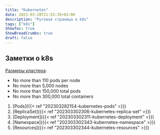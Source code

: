 ```yaml
---
title: "Kubernetes"
date: 2023-03-28T21:53:35+03:00
description: "Рутовая страница о k8s"
tags: ["k8s"]
ShowToc: true
ShowBreadCrumbs: true
draft: false
---
```


## Заметки о k8s

[Размеры кластера](https://kubernetes.io/docs/setup/best-practices/cluster-large/):

- No more than 110 pods per node
- No more than 5,000 nodes
- No more than 150,000 total pods
- No more than 300,000 total containers

1. [Pods]({{< ref "202303282154-kubernetes-pods" >}})
2. [ReplicaSet]({{< ref "202303302306-kubernetes-replica-set" >}})
3. [Deployment]({{< ref "202303302311-kubernetes-deployment" >}})
4. [Namespace]({{< ref "202303302343-kubernetes-namespace" >}})
5. [Resources]({{< ref "202303302344-kubernetes-resources" >}})
